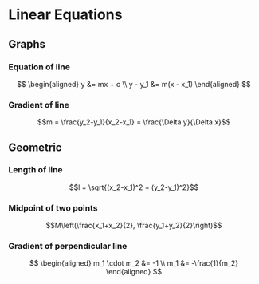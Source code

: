 # Linear Equations

## Graphs

### Equation of line

$$
\begin{aligned}
  y &= mx + c \\
  y - y_1 &= m(x - x_1)
\end{aligned}
$$

### Gradient of line

$$m = \frac{y_2-y_1}{x_2-x_1} = \frac{\Delta y}{\Delta x}$$

## Geometric

### Length of line

$$l = \sqrt{(x_2-x_1)^2 + (y_2-y_1)^2}$$

### Midpoint of two points

$$M\left(\frac{x_1+x_2}{2}, \frac{y_1+y_2}{2}\right)$$

### Gradient of perpendicular line

$$
\begin{aligned}
  m_1 \cdot m_2 &= -1 \\
  m_1 &= -\frac{1}{m_2}
\end{aligned}
$$
